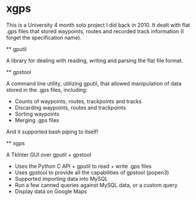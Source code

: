 xgps
====

This is a University 4 month solo project I did back in 2010. It dealt with flat .gps files that stored waypoints, routes and recorded track information (I forget the specification name).

** gputil

A library for dealing with reading, writing and parsing the flat file format.


** gpstool

A command line utility, utilizing gputil, that allowed manipulation of data stored in the .gps files, including:

* Counts of waypoints, routes, trackpoints and tracks
* Discarding waypoints, routes and trackpoints
* Sorting waypoints
* Merging .gps files

And it supported bash piping to itself!

** xgps

A TkInter GUI over gputil + gpstool

* Uses the Python C API + gputil to read + write .gps files
* Uses gpstool to provide all the capabilities of gpstool (popen3)
* Supported importing data into MySQL
* Run a few canned queries against MySQL data, or a custom query
* Display data on Google Maps
